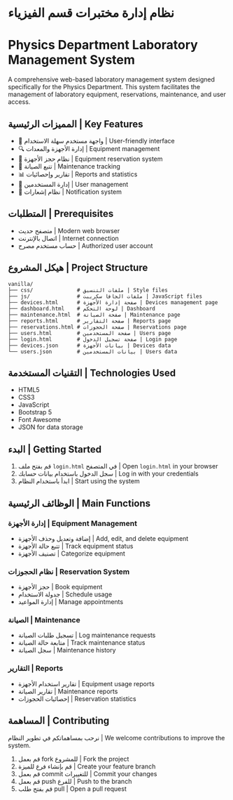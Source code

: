 # نظام إدارة مختبرات قسم الفيزياء

# Physics Department Laboratory Management System

A comprehensive web-based laboratory management system designed specifically for the Physics Department. This system facilitates the management of laboratory equipment, reservations, maintenance, and user access.

## المميزات الرئيسية | Key Features

- 📱 واجهة مستخدم سهلة الاستخدام | User-friendly interface
- 🔍 إدارة الأجهزة والمعدات | Equipment management
- 📅 نظام حجز الأجهزة | Equipment reservation system
- 🔧 تتبع الصيانة | Maintenance tracking
- 📊 تقارير وإحصائيات | Reports and statistics
- 👥 إدارة المستخدمين | User management
- 🔔 نظام إشعارات | Notification system

## المتطلبات | Prerequisites

- متصفح حديث | Modern web browser
- اتصال بالإنترنت | Internet connection
- حساب مستخدم مصرح | Authorized user account

## هيكل المشروع | Project Structure

```
vanilla/
├── css/              # ملفات التنسيق | Style files
├── js/               # ملفات الجافا سكريبت | JavaScript files
├── devices.html      # صفحة إدارة الأجهزة | Devices management page
├── dashboard.html    # لوحة التحكم | Dashboard
├── maintenance.html  # صفحة الصيانة | Maintenance page
├── reports.html      # صفحة التقارير | Reports page
├── reservations.html # صفحة الحجوزات | Reservations page
├── users.html        # صفحة المستخدمين | Users page
├── login.html        # صفحة تسجيل الدخول | Login page
├── devices.json      # بيانات الأجهزة | Devices data
└── users.json        # بيانات المستخدمين | Users data
```

## التقنيات المستخدمة | Technologies Used

- HTML5
- CSS3
- JavaScript
- Bootstrap 5
- Font Awesome
- JSON for data storage

## البدء | Getting Started

1. قم بفتح ملف `login.html` في المتصفح | Open `login.html` in your browser
2. سجل الدخول باستخدام بيانات حسابك | Log in with your credentials
3. ابدأ باستخدام النظام | Start using the system

## الوظائف الرئيسية | Main Functions

### إدارة الأجهزة | Equipment Management

- إضافة وتعديل وحذف الأجهزة | Add, edit, and delete equipment
- تتبع حالة الأجهزة | Track equipment status
- تصنيف الأجهزة | Categorize equipment

### نظام الحجوزات | Reservation System

- حجز الأجهزة | Book equipment
- جدولة الاستخدام | Schedule usage
- إدارة المواعيد | Manage appointments

### الصيانة | Maintenance

- تسجيل طلبات الصيانة | Log maintenance requests
- متابعة حالة الصيانة | Track maintenance status
- سجل الصيانة | Maintenance history

### التقارير | Reports

- تقارير استخدام الأجهزة | Equipment usage reports
- تقارير الصيانة | Maintenance reports
- إحصائيات الحجوزات | Reservation statistics

## المساهمة | Contributing

نرحب بمساهماتكم في تطوير النظام | We welcome contributions to improve the system.

1. قم بعمل fork للمشروع | Fork the project
2. قم بإنشاء فرع للميزة | Create your feature branch
3. قم بعمل commit للتغييرات | Commit your changes
4. قم بعمل push للفرع | Push to the branch
5. قم بفتح طلب pull | Open a pull request
